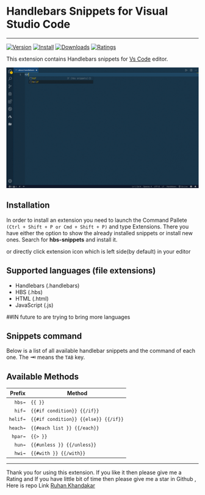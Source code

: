 # Handlebars Snippets for Visual Studio Code

---

[![Version](https://vsmarketplacebadge.apphb.com/version/RuhanRK.hbs-snippets.svg)](https://vsmarketplacebadge.apphb.com/version/RuhanRK.hbs-snippets.svg)
[![Install](https://vsmarketplacebadge.apphb.com/installs/RuhanRK.hbs-snippets.svg)](https://vsmarketplacebadge.apphb.com/installs/RuhanRK.hbs-snippets.svg)
[![Downloads](https://vsmarketplacebadge.apphb.com/downloads/RuhanRK.hbs-snippets.svg)](https://vsmarketplacebadge.apphb.com/downloads/RuhanRK.hbs-snippets.svg)
[![Ratings](https://vsmarketplacebadge.apphb.com/rating/RuhanRK.hbs-snippets.svg)](https://vsmarketplacebadge.apphb.com/rating/RuhanRK.hbs-snippets.svg)

This extension contains Handlebars snippets for [Vs Code](https://code.visualstudio.com/) editor.

![demos](./demos/demo.gif)

## Installation

In order to install an extension you need to launch the Command Pallete `(Ctrl + Shift + P or Cmd + Shift + P)` and type Extensions.
There you have either the option to show the already installed snippets or install new ones. Search for **hbs-snippets** and install it.

or directly click extension icon which is left side(by default) in your editor

## Supported languages (file extensions)

- Handlebars (.handlebars)
- HBS (.hbs)
- HTML (.html)
- JavaScript (.js)

##IN future to are trying to bring more languages

## Snippets command

Below is a list of all available handlebar snippets and the command of each one. The **⇥** means the `TAB` key.

## Available Methods

|   Prefix | Method                               |
| -------: | ------------------------------------ |
|   `hbs→` | `{{ }}`                              |
|   `hif→` | `{{#if condition}} {{/if}}`          |
| `helif→` | `{{#if condition}} {{else}} {{/if}}` |
| `heach→` | `{{#each list }} {{/each}}`          |
|  `hpar→` | `{{> }}`                             |
|   `hun→` | `{{#unless }} {{/unless}}`           |
|   `hwi→` | `{{#with }} {{/with}}`               |  |

---

Thank you for using this extension.
If you like it then please give me a Rating and If you have little bit of time then please give me a star in Github , Here is repo Link [Ruhan Khandakar](https://github.com/ruhan-khandakar-au3/)

